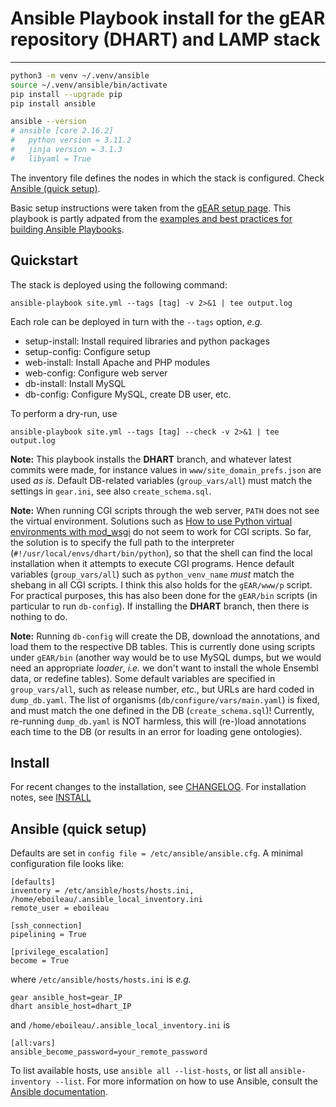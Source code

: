 # Ansible Playbook install for the gEAR repository (DHART) and LAMP stack

---

```bash
python3 -m venv ~/.venv/ansible
source ~/.venv/ansible/bin/activate
pip install --upgrade pip
pip install ansible

ansible --version
# ansible [core 2.16.2]
#   python version = 3.11.2
#   jinja version = 3.1.3
#   libyaml = True
```

The inventory file defines the nodes in which the stack is configured. Check [Ansible (quick setup)](#ansible).

Basic setup instructions were taken from the [gEAR setup page](https://github.com/IGS/gEAR/blob/main/docs/setup.new_server.notes.md).
This playbook is partly adpated from the [examples and best practices for building Ansible Playbooks](https://github.com/ansible/ansible-examples).

<a id="quickstart"></a>

## Quickstart

The stack is deployed using the following command:

```
ansible-playbook site.yml --tags [tag] -v 2>&1 | tee output.log
```

Each role can be deployed in turn with the `--tags` option, *e.g.*

* setup-install: Install required libraries and python packages
* setup-config: Configure setup 
* web-install: Install Apache and PHP modules
* web-config: Configure web server
* db-install: Install MySQL
* db-config: Configure MySQL, create DB user, etc.


To perform a dry-run, use

```
ansible-playbook site.yml --tags [tag] --check -v 2>&1 | tee output.log
```

**Note:** This playbook installs the **DHART** branch, and whatever latest commits were made, for instance values in `www/site_domain_prefs.json` are used _as is_. Default DB-related variables (`group_vars/all`) must match the settings in `gear.ini`, see also `create_schema.sql`.

**Note:** When running CGI scripts through the web server, `PATH` does not see the virtual environment. Solutions such as [How to use Python virtual environments with mod_wsgi](https://modwsgi.readthedocs.io/en/master/user-guides/virtual-environments.html) do not seem to work for CGI scripts. So far, the solution is to specify the full path to the interpreter (`#!/usr/local/envs/dhart/bin/python`), so that the shell can find the local installation when it attempts to execute CGI programs. Hence default variables (`group_vars/all`) such as `python_venv_name` _must_ match the shebang in all CGI scripts. I think this also holds for the `gEAR/www/p` script. For practical purposes, this has also been done for the `gEAR/bin` scripts (in particular to run `db-config`). If installing the **DHART** branch, then there is nothing to do.

**Note:** Running `db-config` will create the DB, download the annotations, and load them to the respective DB tables. This is currently done using scripts 
under `gEAR/bin` (another way would be to use MySQL dumps, but we would need an appropriate _loader_, _i.e._ we don't want to install the whole Ensembl data, or redefine tables). Some default variables are specified in `group_vars/all`, such as release number, _etc._, but URLs are hard coded in `dump_db.yaml`. The list of organisms (`db/configure/vars/main.yaml`) is fixed, and must match the one defined in the DB (`create_schema.sql`)! Currently, re-running `dump_db.yaml` is NOT harmless, this will (re-)load annotations each time to the DB (or results in an error for loading gene ontologies).

<a id="install"></a>

## Install

For recent changes to the installation, see [CHANGELOG](CHANGELOG.md). For installation notes, see [INSTALL](INSTALL.md)

<a id="ansible"></a>

## Ansible (quick setup)

Defaults are set in `config file = /etc/ansible/ansible.cfg`. A minimal configuration file looks like:

```
[defaults]
inventory = /etc/ansible/hosts/hosts.ini, /home/eboileau/.ansible_local_inventory.ini
remote_user = eboileau

[ssh_connection]
pipelining = True

[privilege_escalation]
become = True
```

where `/etc/ansible/hosts/hosts.ini` is *e.g.* 

```
gear ansible_host=gear_IP
dhart ansible_host=dhart_IP
```

and `/home/eboileau/.ansible_local_inventory.ini` is

```
[all:vars]
ansible_become_password=your_remote_password
```

To list available hosts, use `ansible all --list-hosts`, or list all `ansible-inventory --list`.
For more information on how to use Ansible, consult the [Ansible documentation](https://docs.ansible.com/ansible/latest/index.html).
